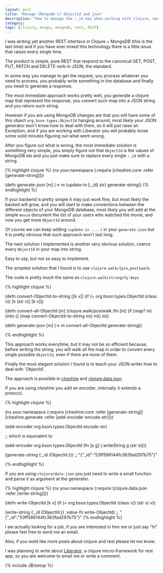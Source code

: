 ```yaml
---
layout: post
title: "Manage (Mongodb's) ObjectId and json"
description: "How to manage the :_id key when working with clojure, mongodb and json."
category:
tags: [clojure, mongo, mongodb, rest, REST]
---
```


I was writing yet another REST interface in Clojure + MongoDB (this is the last time) and if you have ever mixed this technology there is a little issue that raises every single time.

The product is simple, pure REST that respond to the canonical GET, POST, PUT, PATCH and DELETE verb in JSON, the standard.

In some way you manage to get the request, you process whatever you need to process, you probably write something in the database and finally you need to generate a response.

The most immediate approach works pretty well, you generate a clojure map that represent the response, you convert such map into a JSON string and you return such string.

However if you are using MongoDB changes are that you will have some of this object `org.bson.types.ObjectId` hanging around, most likely your JSON generator won't know how to deal with them, so it will just raise an Exception, and if you are working with Liberator you will probably loose some solid minutes figuring out what went wrong.

After you figure out what is wrong, the most immediate solution is something very simple, you simply figure out that `ObjectId` is the values of MongoDB ids and you just make sure to replace every single `:_id` with a string.

{% highlight clojure %}
(ns your.namespace
  (:require [cheshire.core :refer [generate-string]]))

(defn generate-json [m]
  (-> m
      (update-in [:_id] str)
      generate-string))
{% endhighlight %}

If your backend is pretty simple it may just work fine, but most likely the backed will grow, and you will start to make connections between the different objects of your MongoDB database, most likely you will add at the simple `movie` document the list of your users who watched the movie, and now you get more `ObjectId` around.

Of course we can keep adding `(update-in ....)` in your `generate-json` but it is pretty obvious that such approach won't last long.

The next solution I implemented is another very obvious solution, coerce every `ObjectId` in your map into string.

Easy to say, but not so easy to implement.

The simplest solution that I found is to use `clojure.walk/{pre,post}walk`.

The code is pretty much the same as `clojure.walk/stringify-keys`

{% highlight clojure %}

(defn convert-ObjectId-to-string [[k v]]
  (if (= org.bson.types.ObjectId (class v))
    [k (str v)]
    [k v]))

(defn convert-all-ObjectId [m]
  (clojure.walk/postwalk
    (fn [m]
      (if (map? m)
        (into {} (map convert-ObjectId-to-string m))
        m))
    m))

(defn generate-json [m]
  (-> m
      convert-all-ObjectId
      generate-string))

{% endhighlight %}

This approach works everytime, but it may not be so efficient because, before writing the string, you will walk all the map in order to convert every single possible `ObjectId`, even if there are none of them.

Finally the most elegant solution I found is to teach your JSON writer how to deal with `ObjectId'.

The approach is possible in [cheshire](https://github.com/dakrone/cheshire) and [clojure.data.json](https://github.com/clojure/data.json).

If you are using cheshire you add an encoder, internally it extends a protocol.

{% highlight clojure %}

(ns your.namespace
  (:require [cheshire.core :refer [generate-string]]
            [cheshire.generate :refer [add-encoder encode-str]]))

(add-encoder org.bson.types.ObjectId encode-str)

;; which is equivalent to

(add-encoder org.bson.types.ObjectId (fn [s g] (.writeString g (str s))))

(generate-string {:_id (ObjectId.)})
;; "{\"_id\":\"53ff596144fc363fad297b75\"}"

{% endhighlight %}

If you are using `clojure/data.json` you just need to write a small function and parse it as argument at the generator.

{% highlight clojure %}
(ns your.namespace
  (:require [clojure.data.json :refer [write-string]]))

(defn write-ObjectId [k v]
  (if (= org.bson.types.ObjectId (class v))
    (str v)
    v))

(write-string {:_id (ObjectId.)}
              :value-fn write-ObjectId)
;; "{\"_id\":\"53ff596144fc363fad297b75\"}"
{% endhighlight %}

I am actually looking for a job, if you are interested in hire me or just say "hi" please feel free to send me an email.

Also, if you wold like more posts about clojure and rest please let me know.

I was planning to write about [Liberator](http://clojure-liberator.github.io/liberator/), a clojure micro-framework for rest app, so you are welcome to email me or write a comment.


{% include JB/setup %}
